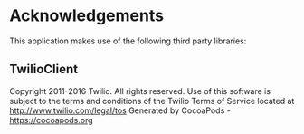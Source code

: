 # Acknowledgements
This application makes use of the following third party libraries:

## TwilioClient

Copyright 2011-2016 Twilio. All rights reserved. Use of this software is subject to the terms and conditions of the Twilio Terms of Service located at http://www.twilio.com/legal/tos
Generated by CocoaPods - https://cocoapods.org
